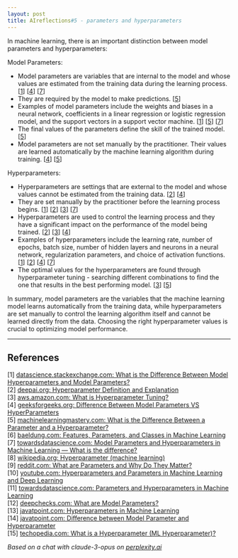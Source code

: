 ```yaml
---
layout: post
title: AIreflections#5 - parameters and hyperparameters
---
```


In machine learning, there is an important distinction between model parameters and hyperparameters:

Model Parameters:
- Model parameters are variables that are internal to the model and whose values are estimated from the training data during the learning process. [[1](#ref-1)] [[4](#ref-4)] [[7](#ref-7)] 
- They are required by the model to make predictions. [[5](#ref-5)]
- Examples of model parameters include the weights and biases in a neural network, coefficients in a linear regression or logistic regression model, and the support vectors in a support vector machine. [[1](#ref-1)] [[5](#ref-5)] [[7](#ref-7)]
- The final values of the parameters define the skill of the trained model. [[5](#ref-5)] 
- Model parameters are not set manually by the practitioner. Their values are learned automatically by the machine learning algorithm during training. [[4](#ref-4)] [[5](#ref-5)]

Hyperparameters:
- Hyperparameters are settings that are external to the model and whose values cannot be estimated from the training data. [[2](#ref-2)] [[4](#ref-4)] 
- They are set manually by the practitioner before the learning process begins. [[1](#ref-1)] [[2](#ref-2)] [[3](#ref-3)] [[7](#ref-7)]
- Hyperparameters are used to control the learning process and they have a significant impact on the performance of the model being trained. [[2](#ref-2)] [[3](#ref-3)] [[4](#ref-4)]
- Examples of hyperparameters include the learning rate, number of epochs, batch size, number of hidden layers and neurons in a neural network, regularization parameters, and choice of activation functions. [[1](#ref-1)] [[2](#ref-2)] [[4](#ref-4)] [[7](#ref-7)]
- The optimal values for the hyperparameters are found through hyperparameter tuning - searching different combinations to find the one that results in the best performing model. [[3](#ref-3)] [[5](#ref-5)]

In summary, model parameters are the variables that the machine learning model learns automatically from the training data, while hyperparameters are set manually to control the learning algorithm itself and cannot be learned directly from the data. Choosing the right hyperparameter values is crucial to optimizing model performance.

---
## References

[1] <a id="ref-1"></a> [datascience.stackexchange.com: What is the Difference Between Model Hyperparameters and Model Parameters?](https://datascience.stackexchange.com/questions/14187/what-is-the-difference-between-model-hyperparameters-and-model-parameters)  
[2] <a id="ref-2"></a> [deepai.org: Hyperparameter Definition and Explanation](https://deepai.org/machine-learning-glossary-and-terms/hyperparameter)  
[3] <a id="ref-3"></a> [aws.amazon.com: What is Hyperparameter Tuning?](https://aws.amazon.com/what-is/hyperparameter-tuning/)  
[4] <a id="ref-4"></a> [geeksforgeeks.org: Difference Between Model Parameters VS HyperParameters](https://www.geeksforgeeks.org/difference-between-model-parameters-vs-hyperparameters/)  
[5] <a id="ref-5"></a> [machinelearningmastery.com: What is the Difference Between a Parameter and a Hyperparameter?](https://machinelearningmastery.com/difference-between-a-parameter-and-a-hyperparameter/)  
[6] <a id="ref-6"></a> [baeldung.com: Features, Parameters, and Classes in Machine Learning](https://www.baeldung.com/cs/features-parameters-classes-ml)  
[7] <a id="ref-7"></a> [towardsdatascience.com: Model Parameters and Hyperparameters in Machine Learning — What is the difference?](https://towardsdatascience.com/model-parameters-and-hyperparameters-in-machine-learning-what-is-the-difference-702d30970f6)  
[8] <a id="ref-8"></a> [wikipedia.org: Hyperparameter (machine learning)](https://en.wikipedia.org/wiki/Hyperparameter_%28machine_learning%29)  
[9] <a id="ref-9"></a> [reddit.com: What are Parameters and Why Do They Matter?](https://www.reddit.com/r/singularity/comments/ri1xow/what_are_parameters_and_why_do_they_matter/)  
[10] <a id="ref-10"></a> [youtube.com: Hyperparameters and Parameters in Machine Learning and Deep Learning](https://www.youtube.com/watch?v=V4AcLJ2cgmU)  
[11] <a id="ref-11"></a> [towardsdatascience.com: Parameters and Hyperparameters in Machine Learning](https://towardsdatascience.com/parameters-and-hyperparameters-aa609601a9ac)  
[12] <a id="ref-12"></a> [deepchecks.com: What are Model Parameters?](https://deepchecks.com/glossary/model-parameters/)  
[13] <a id="ref-13"></a> [javatpoint.com: Hyperparameters in Machine Learning](https://www.javatpoint.com/hyperparameters-in-machine-learning)  
[14] <a id="ref-14"></a> [javatpoint.com: Difference between Model Parameter and Hyperparameter](https://www.javatpoint.com/model-parameter-vs-hyperparameter)  
[15] <a id="ref-15"></a> [techopedia.com: What is a Hyperparameter (ML Hyperparameter)?](https://www.techopedia.com/definition/34625/hyperparameter-ml-hyperparameter)   

_Based on a chat with claude-3-opus on [perplexity.ai](https://perplexity.ai)_

<!-- -------------------------------------------------------------- -->
<!-- 
sequence: renumber, accumulate, format

to increment numbers, use multiple cursors then emmet shortcuts

regex...
\[(\d+)\]
to
 [[$1](#ref-$1)]

regex...
\[(\d+)\] (.*)
to
[$1] <a id="ref-$1"></a> [display text]($2)  

change "Citations:" to "## References"
-->
<!-- 
Include images like this:  
<figure style="text-align: center; width:100%;">
    <img src="{{site.baseurl}}/images/experimenting_files/experimenting_18_1.svg" alt="___" style="max-width:90%; 
    height: auto; margin:3% auto; display:block;">
    <figcaption>___</figcaption>
</figure> 
-->
<!-- 
Include code snippets like this:  
```python 
def square(x):
    return x**2
``` 
-->
<!-- 
Cite like this [[2](#ref-2)], and this [[3](#ref-3)]. Use two extra spaces at end of each line for line break
---
## References  
[1] <a id="ref-1"></a> [display text](hyperlink)  
[2] <a id="ref-2"></a> [display text](hyperlink) 
[3] <a id="ref-3"></a> [display text](hyperlink)  
_Assisted by claude-3-opus on [perplexity.ai](https://perplexity.ai)_ 
-->
<!-- -------------------------------------------------------------- -->